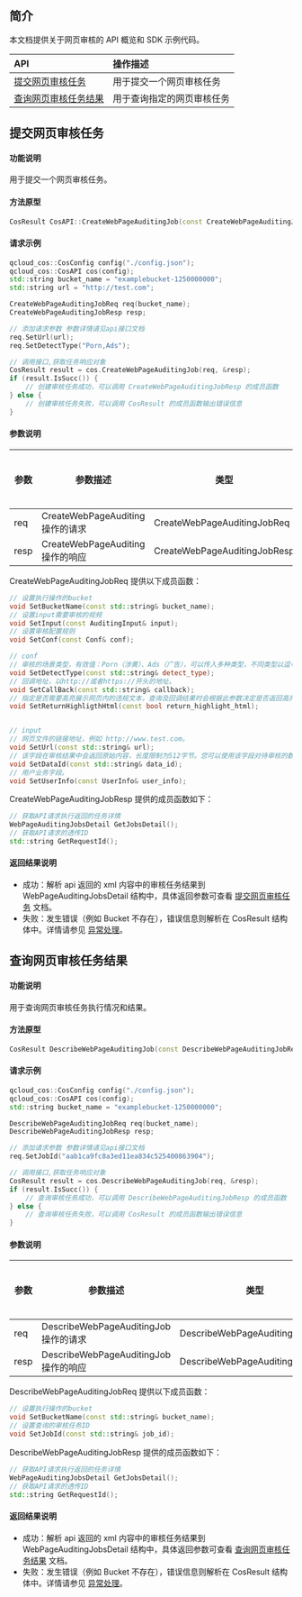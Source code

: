 ## 简介

本文档提供关于网页审核的 API 概览和 SDK 示例代码。

| API                                                          | 操作描述                   |
| :----------------------------------------------------------- | :------------------------- |
|  [提交网页审核任务](https://cloud.tencent.com/document/product/436/63958)   | 用于提交一个网页审核任务   |
|  [查询网页审核任务结果](https://cloud.tencent.com/document/product/436/63959) | 用于查询指定的网页审核任务 |


## 提交网页审核任务

#### 功能说明

用于提交一个网页审核任务。

#### 方法原型

```cpp
CosResult CosAPI::CreateWebPageAuditingJob(const CreateWebPageAuditingJobReq& req, CreateWebPageAuditingJobResp* resp);
```

#### 请求示例

```cpp
qcloud_cos::CosConfig config("./config.json");
qcloud_cos::CosAPI cos(config);
std::string bucket_name = "examplebucket-1250000000";
std::string url = "http://test.com";

CreateWebPageAuditingJobReq req(bucket_name);
CreateWebPageAuditingJobResp resp;

// 添加请求参数 参数详情请见api接口文档
req.SetUrl(url);
req.SetDetectType("Porn,Ads");

// 调用接口,获取任务响应对象
CosResult result = cos.CreateWebPageAuditingJob(req, &resp);
if (result.IsSucc()) {
	// 创建审核任务成功，可以调用 CreateWebPageAuditingJobResp 的成员函数
} else {
	// 创建审核任务失败，可以调用 CosResult 的成员函数输出错误信息
}
```


#### 参数说明

| 参数 | 参数描述           | 类型              | 是否必填 |
| ---- | ------------------ | ----------------- | -------- |
| req  | CreateWebPageAuditing 操作的请求 | CreateWebPageAuditingJobReq | 是       |
| resp | CreateWebPageAuditing 操作的响应 | CreateWebPageAuditingJobResp | 是       |

CreateWebPageAuditingJobReq 提供以下成员函数：

```cpp
// 设置执行操作的bucket
void SetBucketName(const std::string& bucket_name);
// 设置input需要审核的视频
void SetInput(const AuditingInput& input);
// 设置审核配置规则
void SetConf(const Conf& conf);

// conf
// 审核的场景类型，有效值：Porn（涉黄）、Ads（广告），可以传入多种类型，不同类型以逗号分隔，例如：Porn,Ads。
void SetDetectType(const std::string& detect_type);
// 回调地址，以http://或者https://开头的地址。
void SetCallBack(const std::string& callback);
// 指定是否需要高亮展示网页内的违规文本，查询及回调结果时会根据此参数决定是否返回高亮展示的 html 内容。取值为 true 或者 false，默认为 false。
void SetReturnHighligthHtml(const bool return_highlight_html);


// input
// 网页文件的链接地址，例如 http://www.test.com。
void SetUrl(const std::string& url);
// 该字段在审核结果中会返回原始内容，长度限制为512字节。您可以使用该字段对待审核的数据进行唯一业务标识。
void SetDataId(const std::string& data_id);
// 用户业务字段。
void SetUserInfo(const UserInfo& user_info);
```

CreateWebPageAuditingJobResp 提供的成员函数如下：

```cpp
// 获取API请求执行返回的任务详情
WebPageAuditingJobsDetail GetJobsDetail();
// 获取API请求的透传ID
std::string GetRequestId();

```

#### 返回结果说明

- 成功：解析 api 返回的 xml 内容中的审核任务结果到 WebPageAuditingJobsDetail 结构中，具体返回参数可查看 [提交网页审核任务](https://cloud.tencent.com/document/product/436/63958) 文档。
- 失败：发生错误（例如 Bucket 不存在），错误信息则解析在 CosResult 结构体中。详情请参见 [异常处理](https://cloud.tencent.com/document/product/436/35164)。


## 查询网页审核任务结果

#### 功能说明

用于查询网页审核任务执行情况和结果。

#### 方法原型

```cpp
CosResult DescribeWebPageAuditingJob(const DescribeWebPageAuditingJobReq& req, DescribeWebPageAuditingJobResp* resp);
```

#### 请求示例

```cpp
qcloud_cos::CosConfig config("./config.json");
qcloud_cos::CosAPI cos(config);
std::string bucket_name = "examplebucket-1250000000";

DescribeWebPageAuditingJobReq req(bucket_name);
DescribeWebPageAuditingJobResp resp;

// 添加请求参数 参数详情请见api接口文档
req.SetJobId("aab1ca9fc8a3ed11ea834c525400863904");

// 调用接口,获取任务响应对象
CosResult result = cos.DescribeWebPageAuditingJob(req, &resp);
if (result.IsSucc()) {
	// 查询审核任务成功，可以调用 DescribeWebPageAuditingJobResp 的成员函数
} else {
	// 查询审核任务失败，可以调用 CosResult 的成员函数输出错误信息
}
```

#### 参数说明

| 参数 | 参数描述           | 类型              | 是否必填 |
| ---- | ------------------ | ----------------- | -------- |
| req  | DescribeWebPageAuditingJob 操作的请求 | DescribeWebPageAuditingJobReq | 是       |
| resp | DescribeWebPageAuditingJob 操作的响应 | DescribeWebPageAuditingJobResp | 是       |

DescribeWebPageAuditingJobReq 提供以下成员函数：

```cpp
// 设置执行操作的bucket
void SetBucketName(const std::string& bucket_name);
// 设置查询的审核任务ID
void SetJobId(const std::string& job_id);
```

DescribeWebPageAuditingJobResp 提供的成员函数如下：

```cpp
// 获取API请求执行返回的任务详情
WebPageAuditingJobsDetail GetJobsDetail();
// 获取API请求的透传ID
std::string GetRequestId();

```

#### 返回结果说明

- 成功：解析 api 返回的 xml 内容中的审核任务结果到 WebPageAuditingJobsDetail 结构中，具体返回参数可查看 [查询网页审核任务结果](https://cloud.tencent.com/document/product/436/63959) 文档。
- 失败：发生错误（例如 Bucket 不存在），错误信息则解析在 CosResult 结构体中。详情请参见 [异常处理](https://cloud.tencent.com/document/product/436/35218)。
